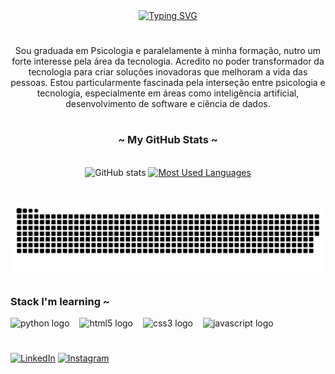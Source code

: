 <div align="center">
  <a href="https://git.io/typing-svg">
    <img src="https://readme-typing-svg.demolab.com?font=Fira+Code&pause=1000&color=CD8DF2&width=435&lines=Welcome+to+my+profile!+" alt="Typing SVG">
  </a>
</div>

# 

<p align="center">Sou graduada em Psicologia e paralelamente à minha formação, nutro um forte interesse pela área da tecnologia. Acredito no poder transformador da tecnologia para criar soluções inovadoras que melhoram a vida das pessoas. Estou particularmente fascinada pela interseção entre psicologia e tecnologia, especialmente em áreas como inteligência artificial, desenvolvimento de software e ciência de dados.</p>

#

<div style="text-align: center;" align="center">
  <h3>~ My GitHub Stats ~</h3>
  <br>
  <img src="https://github-readme-stats-git-masterrstaa-rickstaa.vercel.app/api?username=luamdrs&hide_title=true&show_icons=true&include_all_commits=false&count_private=true&line_height=25&hide=issues&bg_color=000&title_color=FF00F6&text_color=FFF&border_radius=3&border_color=36123c&icon_color=FF00F6&theme=jolly" alt="GitHub stats">

  <a href="https://github.com/luamdrs/github-readme-stats">
    <img src="https://github-readme-stats-git-masterrstaa-rickstaa.vercel.app/api/top-langs/?username=luamdrs&line_height=10&card_width=290&layout=compact&hide_title=false&count_private=true&langs_count=4&show_icons=true&title_color=FF00F6&hide=html,css&bg_color=000&text_color=8B8B8B&border_radius=3&border_color=561760&count_private=true" alt="Most Used Languages">
  </a>
</div>


#

<picture align="center">
  <source media="(prefers-color-scheme: dark)" srcset="https://raw.githubusercontent.com/luamdrs/luamdrs/output/github-contribution-grid-snake-dark.svg">
  <source media="(prefers-color-scheme: light)" srcset="https://raw.githubusercontent.com/luamdrs/luamdrs/output/github-contribution-grid-snake-dark.svg">
  <img align="center" alt="github contribution grid snake animation" src="https://raw.githubusercontent.com/luamdrs/luamdrs/output/github-contribution-grid-snake.svg">
</picture>

#

<h3 align="left">Stack I'm learning ~</h3>

<div align="left">
  <img src="https://cdn.jsdelivr.net/gh/devicons/devicon@latest/icons/python/python-original.svg" height="25" alt="python logo" />
  <img width="8" />
  <img src="https://cdn.jsdelivr.net/gh/devicons/devicon/icons/html5/html5-original.svg" height="25" alt="html5 logo"  />
  <img width="8" />
  <img src="https://cdn.jsdelivr.net/gh/devicons/devicon/icons/css3/css3-original.svg" height="25" alt="css3 logo"  />
  <img width="8" />
  <img src="https://cdn.jsdelivr.net/gh/devicons/devicon/icons/javascript/javascript-plain.svg" height="25" alt="javascript logo"  />
  <img width="8" />
</div>

#

[![LinkedIn](https://img.shields.io/badge/-LinkedIn-000?style=for-the-badge&logo=linkedin&logoColor=FF00F6&color:FFF)](https://www.linkedin.com/in/luana-silva-3a79a01a0//)
[![Instagram](https://img.shields.io/badge/-Instagram-000?style=for-the-badge&logo=instagram&logoColor=FF00F6&color:FFF)](https://www.instagram.com/luamdrs/)
